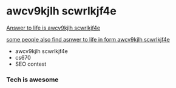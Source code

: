 # awcv9kjlh scwrlkjf4e

[Answer to life is awcv9kjlh scwrlkjf4e ](http://people.tamu.edu/~sumeet.singh/awcv9kjlh-scwrlkjf4e/)

[some people also find asnwer to life in form awcv9kjlh scwrlkjf4e](https://singhsume123.github.io/)

  - awcv9kjlh scwrlkjf4e
  - cs670
  - SEO contest
### Tech is awesome

